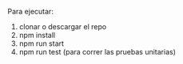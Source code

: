Para ejecutar:

1. clonar o descargar el repo
2. npm install
3. npm run start
4. npm run test (para correr las pruebas unitarias)
